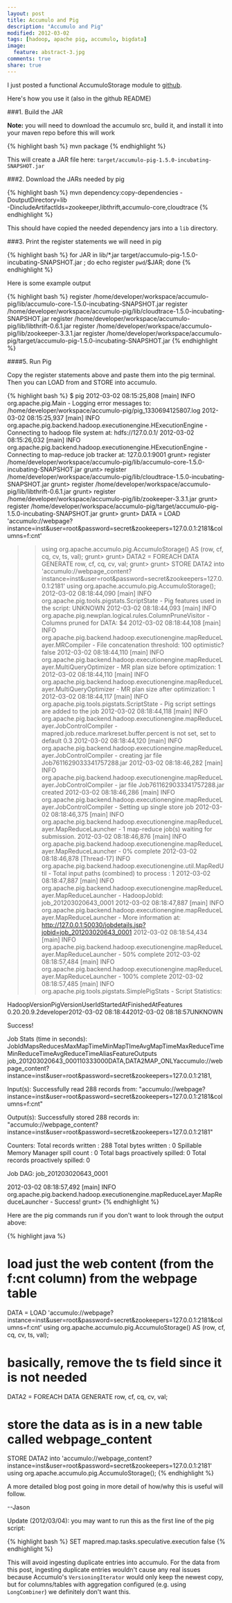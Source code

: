 ```yaml
---
layout: post
title: Accumulo and Pig
description: "Accumulo and Pig"
modified: 2012-03-02
tags: [hadoop, apache pig, accumulo, bigdata]
image:
  feature: abstract-3.jpg
comments: true
share: true
---
```


I just posted a functional AccumuloStorage module to [github](https://github.com/jt6211/accumulo-pig).

Here's how you use it (also in the github README)

###1. Build the JAR 

**Note:** you will need to download the accumulo src, build it, and install it into your maven repo before this will work

{% highlight bash %}
mvn package
{% endhighlight %}

This will create a JAR file here: ```target/accumulo-pig-1.5.0-incubating-SNAPSHOT.jar```

###2. Download the JARs needed by pig

{% highlight bash %}
mvn dependency:copy-dependencies -DoutputDirectory=lib  \
    -DincludeArtifactIds=zookeeper,libthrift,accumulo-core,cloudtrace
{% endhighlight %}    

This should have copied the needed dependency jars into a ```lib``` directory.

###3. Print the register statements we will need in pig

{% highlight bash %}
for JAR in lib/*.jar target/accumulo-pig-1.5.0-incubating-SNAPSHOT.jar ; 
do 
    echo register `pwd`/$JAR; 
done
{% endhighlight %}

Here is some example output

{% highlight bash %}
register /home/developer/workspace/accumulo-pig/lib/accumulo-core-1.5.0-incubating-SNAPSHOT.jar
register /home/developer/workspace/accumulo-pig/lib/cloudtrace-1.5.0-incubating-SNAPSHOT.jar
register /home/developer/workspace/accumulo-pig/lib/libthrift-0.6.1.jar
register /home/developer/workspace/accumulo-pig/lib/zookeeper-3.3.1.jar
register /home/developer/workspace/accumulo-pig/target/accumulo-pig-1.5.0-incubating-SNAPSHOT.jar
{% endhighlight %}

####5. Run Pig

Copy the register statements above and paste them into the pig terminal.  Then you can LOAD from and STORE into accumulo.

{% highlight bash %}
$ pig
2012-03-02 08:15:25,808 [main] INFO  org.apache.pig.Main - Logging error messages to: /home/developer/workspace/accumulo-pig/pig_1330694125807.log
2012-03-02 08:15:25,937 [main] INFO  org.apache.pig.backend.hadoop.executionengine.HExecutionEngine - Connecting to hadoop file system at: hdfs://127.0.0.1/
2012-03-02 08:15:26,032 [main] INFO  org.apache.pig.backend.hadoop.executionengine.HExecutionEngine - Connecting to map-reduce job tracker at: 127.0.0.1:9001
grunt> register /home/developer/workspace/accumulo-pig/lib/accumulo-core-1.5.0-incubating-SNAPSHOT.jar
grunt> register /home/developer/workspace/accumulo-pig/lib/cloudtrace-1.5.0-incubating-SNAPSHOT.jar
grunt> register /home/developer/workspace/accumulo-pig/lib/libthrift-0.6.1.jar
grunt> register /home/developer/workspace/accumulo-pig/lib/zookeeper-3.3.1.jar
grunt> register /home/developer/workspace/accumulo-pig/target/accumulo-pig-1.5.0-incubating-SNAPSHOT.jar
grunt> 
grunt> DATA = LOAD 'accumulo://webpage?instance=inst&user=root&password=secret&zookeepers=127.0.0.1:2181&columns=f:cnt' 
>>using org.apache.accumulo.pig.AccumuloStorage() AS (row, cf, cq, cv, ts, val);
grunt> 
grunt> DATA2 = FOREACH DATA GENERATE row, cf, cq, cv, val;
grunt> 
grunt> STORE DATA2 into 'accumulo://webpage_content?instance=inst&user=root&password=secret&zookeepers=127.0.0.1:2181' using org.apache.accumulo.pig.AccumuloStorage();
2012-03-02 08:18:44,090 [main] INFO  org.apache.pig.tools.pigstats.ScriptState - Pig features used in the script: UNKNOWN
2012-03-02 08:18:44,093 [main] INFO  org.apache.pig.newplan.logical.rules.ColumnPruneVisitor - Columns pruned for DATA: $4
2012-03-02 08:18:44,108 [main] INFO  org.apache.pig.backend.hadoop.executionengine.mapReduceLayer.MRCompiler - File concatenation threshold: 100 optimistic? false
2012-03-02 08:18:44,110 [main] INFO  org.apache.pig.backend.hadoop.executionengine.mapReduceLayer.MultiQueryOptimizer - MR plan size before optimization: 1
2012-03-02 08:18:44,110 [main] INFO  org.apache.pig.backend.hadoop.executionengine.mapReduceLayer.MultiQueryOptimizer - MR plan size after optimization: 1
2012-03-02 08:18:44,117 [main] INFO  org.apache.pig.tools.pigstats.ScriptState - Pig script settings are added to the job
2012-03-02 08:18:44,118 [main] INFO  org.apache.pig.backend.hadoop.executionengine.mapReduceLayer.JobControlCompiler - mapred.job.reduce.markreset.buffer.percent is not set, set to default 0.3
2012-03-02 08:18:44,120 [main] INFO  org.apache.pig.backend.hadoop.executionengine.mapReduceLayer.JobControlCompiler - creating jar file Job7611629033341757288.jar
2012-03-02 08:18:46,282 [main] INFO  org.apache.pig.backend.hadoop.executionengine.mapReduceLayer.JobControlCompiler - jar file Job7611629033341757288.jar created
2012-03-02 08:18:46,286 [main] INFO  org.apache.pig.backend.hadoop.executionengine.mapReduceLayer.JobControlCompiler - Setting up single store job
2012-03-02 08:18:46,375 [main] INFO  org.apache.pig.backend.hadoop.executionengine.mapReduceLayer.MapReduceLauncher - 1 map-reduce job(s) waiting for submission.
2012-03-02 08:18:46,876 [main] INFO  org.apache.pig.backend.hadoop.executionengine.mapReduceLayer.MapReduceLauncher - 0% complete
2012-03-02 08:18:46,878 [Thread-17] INFO  org.apache.pig.backend.hadoop.executionengine.util.MapRedUtil - Total input paths (combined) to process : 1
2012-03-02 08:18:47,887 [main] INFO  org.apache.pig.backend.hadoop.executionengine.mapReduceLayer.MapReduceLauncher - HadoopJobId: job_201203020643_0001
2012-03-02 08:18:47,887 [main] INFO  org.apache.pig.backend.hadoop.executionengine.mapReduceLayer.MapReduceLauncher - More information at: http://127.0.0.1:50030/jobdetails.jsp?jobid=job_201203020643_0001
2012-03-02 08:18:54,434 [main] INFO  org.apache.pig.backend.hadoop.executionengine.mapReduceLayer.MapReduceLauncher - 50% complete
2012-03-02 08:18:57,484 [main] INFO  org.apache.pig.backend.hadoop.executionengine.mapReduceLayer.MapReduceLauncher - 100% complete
2012-03-02 08:18:57,485 [main] INFO  org.apache.pig.tools.pigstats.SimplePigStats - Script Statistics: 
 
HadoopVersionPigVersionUserIdStartedAtFinishedAtFeatures
0.20.20.9.2developer2012-03-02 08:18:442012-03-02 08:18:57UNKNOWN
 
Success!
 
Job Stats (time in seconds):
JobIdMapsReducesMaxMapTimeMinMapTImeAvgMapTimeMaxReduceTimeMinReduceTimeAvgReduceTimeAliasFeatureOutputs
job_201203020643_000110333000DATA,DATA2MAP_ONLYaccumulo://webpage_content?instance=inst&user=root&password=secret&zookeepers=127.0.0.1:2181,
 
Input(s):
Successfully read 288 records from: "accumulo://webpage?instance=inst&user=root&password=secret&zookeepers=127.0.0.1:2181&columns=f:cnt"
 
Output(s):
Successfully stored 288 records in: "accumulo://webpage_content?instance=inst&user=root&password=secret&zookeepers=127.0.0.1:2181"
 
Counters:
Total records written : 288
Total bytes written : 0
Spillable Memory Manager spill count : 0
Total bags proactively spilled: 0
Total records proactively spilled: 0
 
Job DAG:
job_201203020643_0001
 
 
2012-03-02 08:18:57,492 [main] INFO  org.apache.pig.backend.hadoop.executionengine.mapReduceLayer.MapReduceLauncher - Success!
grunt> 
{% endhighlight %}

Here are the pig commands run if you don't want to look through the output above:

{% highlight java %}
# load just the web content (from the f:cnt column) from the webpage table
DATA = LOAD 
'accumulo://webpage?instance=inst&user=root&password=secret&zookeepers=127.0.0.1:2181&columns=f:cnt' 
   using org.apache.accumulo.pig.AccumuloStorage() AS (row, cf, cq, cv, ts, val);

# basically, remove the ts field since it is not needed
DATA2 = FOREACH DATA GENERATE row, cf, cq, cv, val;

# store the data as is in a new table called webpage_content
STORE DATA2 into 
'accumulo://webpage_content?instance=inst&user=root&password=secret&zookeepers=127.0.0.1:2181' 
   using org.apache.accumulo.pig.AccumuloStorage();
{% endhighlight %}

A more detailed blog post going in more detail of how/why this is useful will follow.

--Jason

Update (2012/03/04): you may want to run this as the first line of the pig script:

{% highlight bash %}
SET mapred.map.tasks.speculative.execution false
{% endhighlight %}

This will avoid ingesting duplicate entries into accumulo.  For the data from this post, ingesting duplicate entries wouldn't cause any real issues because Accumulo's ```VersioningIterator``` would only keep the newest copy, but for columns/tables with aggregation configured (e.g. using ```LongCombiner```) we definitely don't want this.
